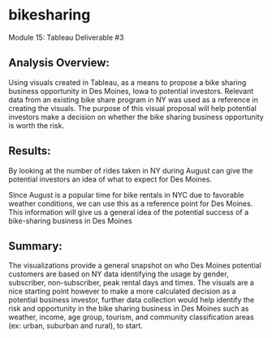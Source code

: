 # bikesharing
Module 15: Tableau
Deliverable #3

## Analysis Overview: 

Using visuals created in Tableau, as a means to propose a bike sharing business opportunity in Des Moines, Iowa to potential investors.  Relevant data from an existing bike share program in NY was used as a reference in creating the visuals.  The purpose of this visual proposal will help potential investors make a decision on whether the bike sharing business opportunity is worth the risk.

## Results:

By looking at the number of rides taken in NY during August can give the potential investors an idea of what to expect for Des Moines.

Since August is a popular time for bike rentals in NYC due to favorable weather conditions, we can use this as a reference point for Des Moines. This information will give us a general idea of the potential success of a bike-sharing business in Des Moines




## Summary: 
The visualizations provide a general snapshot on who Des Moines potential customers are based on NY data identifying the usage by gender, subscriber, non-subscriber, peak rental days and times.  The visuals are a nice starting point however to make a more calculated decision as a potential business investor, further data collection would help identify the risk and opportunity in the bike sharing business in Des Moines such as weather, income, age group, tourism, and community classification areas (ex: urban, suburban and rural), to start.
